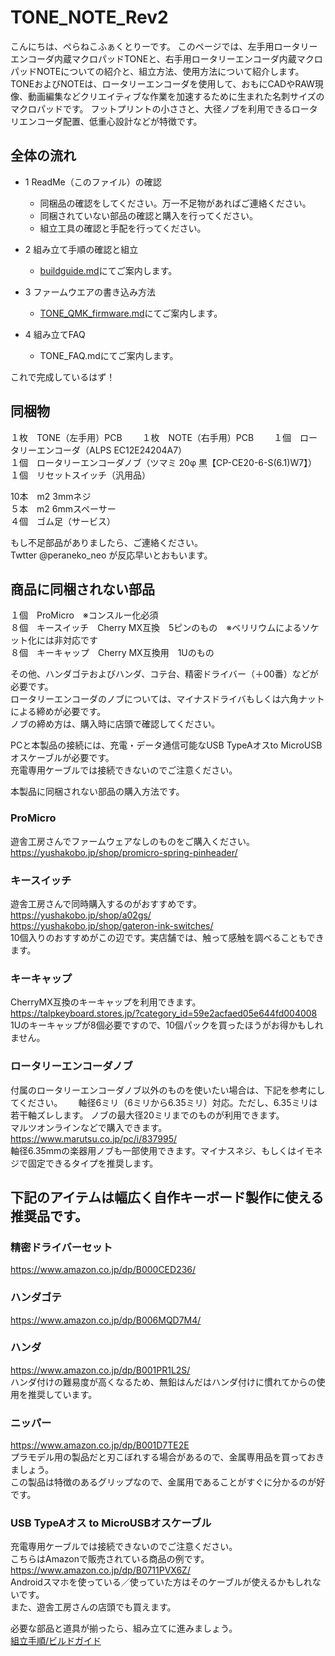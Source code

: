 # TONE_NOTE_Rev2
こんにちは、ぺらねこふぁくとりーです。
このページでは、左手用ロータリーエンコーダ内蔵マクロパッドTONEと、右手用ロータリーエンコーダ内蔵マクロパッドNOTEについての紹介と、組立方法、使用方法について紹介します。
TONEおよびNOTEは、ロータリーエンコーダを使用して、おもにCADやRAW現像、動画編集などクリエイティブな作業を加速するために生まれた名刺サイズのマクロパッドです。
フットプリントの小ささと、大径ノブを利用できるロータリエンコーダ配置、低重心設計などが特徴です。

## 全体の流れ
  
- 1 ReadMe（このファイル）の確認  
  - 同梱品の確認をしてください。万一不足物があればご連絡ください。  
  - 同梱されていない部品の確認と購入を行ってください。  
  - 組立工具の確認と手配を行ってください。  
  
- 2 組み立て手順の確認と組立  
  - [buildguide.md](https://github.com/peraneko/TONE_NOTE_Rev2/blob/master/buildguide.md)にてご案内します。  
  
- 3 ファームウエアの書き込み方法  
  - [TONE_QMK_firmware.md](https://github.com/peraneko/TONE/blob/master/TONE_QMK_firmware.md)にてご案内します。  
  
- 4 組み立てFAQ  
  - TONE_FAQ.mdにてご案内します。  

これで完成しているはず！  

## 同梱物  
１枚　TONE（左手用）PCB　　
１枚　NOTE（右手用）PCB　　
１個　ロータリーエンコーダ（ALPS EC12E24204A7）  
１個　ロータリーエンコーダノブ（ツマミ 20φ 黒【CP-CE20-6-S(6.1)W7】）
１個　リセットスイッチ（汎用品）  


10本　m2 3mmネジ  
５本　m2 6mmスペーサー  
４個　ゴム足（サービス）  
   
もし不足部品がありましたら、ご連絡ください。  
Twtter @peraneko_neo が反応早いとおもいます。  

  
## 商品に同梱されない部品  
１個　ProMicro　※コンスルー化必須  
８個　キースイッチ　Cherry MX互換　5ピンのもの　※ベリリウムによるソケット化には非対応です    
８個　キーキャップ　Cherry MX互換用　1Uのもの  
  
その他、ハンダゴテおよびハンダ、コテ台、精密ドライバー（＋00番）などが必要です。  
ロータリーエンコーダのノブについては、マイナスドライバもしくは六角ナットによる締めが必要です。  
ノブの締め方は、購入時に店頭で確認してください。  

PCと本製品の接続には、充電・データ通信可能なUSB TypeAオスto MicroUSBオスケーブルが必要です。  
充電専用ケーブルでは接続できないのでご注意ください。
  
本製品に同梱されない部品の購入方法です。  
### ProMicro  
遊舎工房さんでファームウェアなしのものをご購入ください。  
https://yushakobo.jp/shop/promicro-spring-pinheader/  
  
### キースイッチ  
遊舎工房さんで同時購入するのがおすすめです。  
https://yushakobo.jp/shop/a02gs/  
https://yushakobo.jp/shop/gateron-ink-switches/  
10個入りのおすすめがこの辺です。実店舗では、触って感触を調べることもできます。  
  
### キーキャップ  
CherryMX互換のキーキャップを利用できます。  
https://talpkeyboard.stores.jp/?category_id=59e2acfaed05e644fd004008  
1Uのキーキャップが8個必要ですので、10個パックを買ったほうがお得かもしれません。  
  
### ロータリーエンコーダノブ  
付属のロータリーエンコーダノブ以外のものを使いたい場合は、下記を参考にしてください。　　
軸径6ミリ（6ミリから6.35ミリ）対応。ただし、6.35ミリは若干軸ズレします。
ノブの最大径20ミリまでのものが利用できます。  
マルツオンラインなどで購入できます。  
https://www.marutsu.co.jp/pc/i/837995/  
軸径6.35mmの楽器用ノブも一部使用できます。マイナスネジ、もしくはイモネジで固定できるタイプを推奨します。  
  
  
## 下記のアイテムは幅広く自作キーボード製作に使える推奨品です。  
  
### 精密ドライバーセット  
https://www.amazon.co.jp/dp/B000CED236/  
### ハンダゴテ  
https://www.amazon.co.jp/dp/B006MQD7M4/  
### ハンダ  
https://www.amazon.co.jp/dp/B001PR1L2S/  
ハンダ付けの難易度が高くなるため、無鉛はんだはハンダ付けに慣れてからの使用を推奨しています。  
### ニッパー
https://www.amazon.co.jp/dp/B001D7TE2E  
プラモデル用の製品だと刃こぼれする場合があるので、金属専用品を買っておきましょう。  
この製品は特徴のあるグリップなので、金属用であることがすぐに分かるのが好です。  

### USB TypeAオス to MicroUSBオスケーブル
充電専用ケーブルでは接続できないのでご注意ください。   
こちらはAmazonで販売されている商品の例です。   
https://www.amazon.co.jp/dp/B0711PVX6Z/  
Androidスマホを使っている／使っていた方はそのケーブルが使えるかもしれないです。   
また、遊舎工房さんの店頭でも買えます。  
  
必要な部品と道具が揃ったら、組み立てに進みましょう。  
[組立手順/ビルドガイド](https://github.com/peraneko/TONE_NOTE_Rev2/blob/master/buildguide.md)
